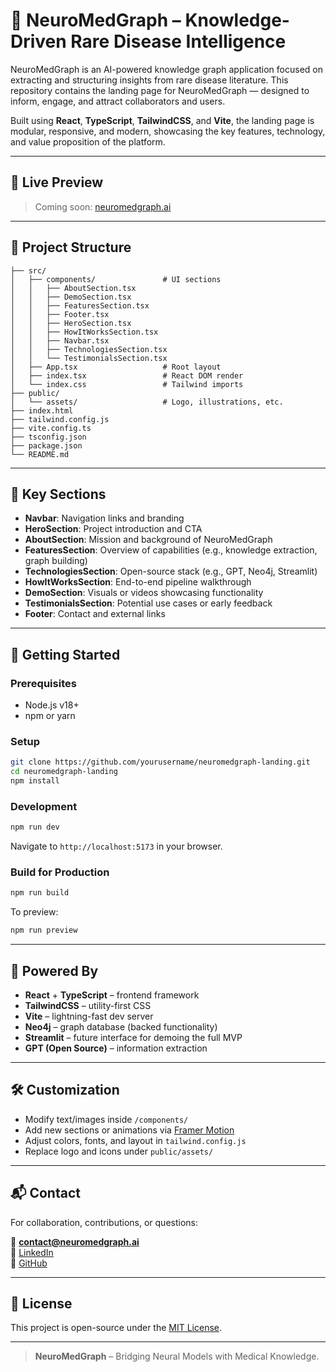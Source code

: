# 🧠 NeuroMedGraph – Knowledge-Driven Rare Disease Intelligence

NeuroMedGraph is an AI-powered knowledge graph application focused on extracting and structuring insights from rare disease literature. This repository contains the landing page for NeuroMedGraph — designed to inform, engage, and attract collaborators and users.

Built using **React**, **TypeScript**, **TailwindCSS**, and **Vite**, the landing page is modular, responsive, and modern, showcasing the key features, technology, and value proposition of the platform.

---

## 📸 Live Preview

> Coming soon: [neuromedgraph.ai](https://neuromedgraph.ai)

---

## 📁 Project Structure

```
├── src/
│   ├── components/               # UI sections
│   │   ├── AboutSection.tsx
│   │   ├── DemoSection.tsx
│   │   ├── FeaturesSection.tsx
│   │   ├── Footer.tsx
│   │   ├── HeroSection.tsx
│   │   ├── HowItWorksSection.tsx
│   │   ├── Navbar.tsx
│   │   ├── TechnologiesSection.tsx
│   │   └── TestimonialsSection.tsx
│   ├── App.tsx                   # Root layout
│   ├── index.tsx                 # React DOM render
│   └── index.css                 # Tailwind imports
├── public/
│   └── assets/                   # Logo, illustrations, etc.
├── index.html
├── tailwind.config.js
├── vite.config.ts
├── tsconfig.json
├── package.json
└── README.md
```

---

## 🌟 Key Sections

- **Navbar**: Navigation links and branding
- **HeroSection**: Project introduction and CTA
- **AboutSection**: Mission and background of NeuroMedGraph
- **FeaturesSection**: Overview of capabilities (e.g., knowledge extraction, graph building)
- **TechnologiesSection**: Open-source stack (e.g., GPT, Neo4j, Streamlit)
- **HowItWorksSection**: End-to-end pipeline walkthrough
- **DemoSection**: Visuals or videos showcasing functionality
- **TestimonialsSection**: Potential use cases or early feedback
- **Footer**: Contact and external links

---

## 🚀 Getting Started

### Prerequisites

- Node.js v18+
- npm or yarn

### Setup

```bash
git clone https://github.com/yourusername/neuromedgraph-landing.git
cd neuromedgraph-landing
npm install
```

### Development

```bash
npm run dev
```

Navigate to `http://localhost:5173` in your browser.

### Build for Production

```bash
npm run build
```

To preview:

```bash
npm run preview
```

---

## 🧠 Powered By

- **React** + **TypeScript** – frontend framework
- **TailwindCSS** – utility-first CSS
- **Vite** – lightning-fast dev server
- **Neo4j** – graph database (backed functionality)
- **Streamlit** – future interface for demoing the full MVP
- **GPT (Open Source)** – information extraction

---

## 🛠 Customization

- Modify text/images inside `/components/`
- Add new sections or animations via [Framer Motion](https://www.framer.com/motion/)
- Adjust colors, fonts, and layout in `tailwind.config.js`
- Replace logo and icons under `public/assets/`

---

## 📬 Contact

For collaboration, contributions, or questions:

📧 **contact@neuromedgraph.ai**  
🔗 [LinkedIn](https://linkedin.com/in/your-profile)  
🐙 [GitHub](https://github.com/tabishaliansari/NeuroMedGraph)

---

## 📄 License

This project is open-source under the [MIT License](LICENSE).

---

> **NeuroMedGraph** – Bridging Neural Models with Medical Knowledge.